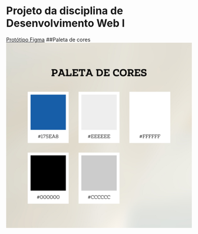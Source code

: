 # Projeto da disciplina de Desenvolvimento Web I
<a href="https://www.figma.com/file/DSOPZVYpU2d7juh6WQxnjJ/Projeto-devweb-naty?type=design&node-id=0-1&mode=design&t=rbmbb9Tu1lXowPXl-0">Protótipo Figma</a>
##Paleta de cores
<img src="https://raw.githubusercontent.com/hugogacia360/assets/main/Color%20Palette.png">
